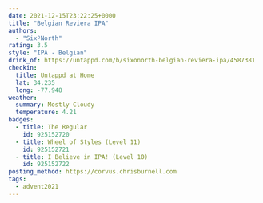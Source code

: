 ```yaml
---
date: 2021-12-15T23:22:25+0000
title: "Belgian Reviera IPA"
authors:
  - "SixºNorth"
rating: 3.5
style: "IPA - Belgian"
drink_of: https://untappd.com/b/sixonorth-belgian-reviera-ipa/4587381
checkin:
  title: Untappd at Home
  lat: 34.235
  long: -77.948
weather:
  summary: Mostly Cloudy
  temperature: 4.21
badges:
  - title: The Regular
    id: 925152720
  - title: Wheel of Styles (Level 11)
    id: 925152721
  - title: I Believe in IPA! (Level 10)
    id: 925152722
posting_method: https://corvus.chrisburnell.com
tags:
  - advent2021
---
```

